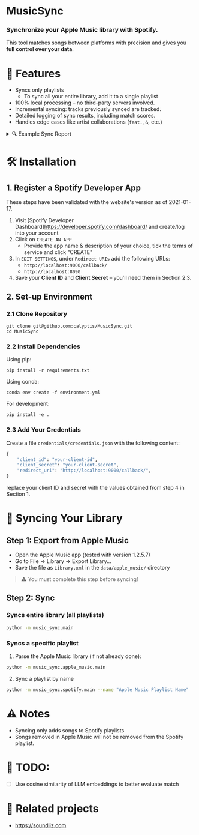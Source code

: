 # MusicSync

### Synchronize your Apple Music library with Spotify.
This tool matches songs between platforms with precision and gives you **full control over your data**.

# 🚀 Features

- Syncs only playlists
   - To sync all your entire library, add it to a single playlist 
- 100% local processing – no third-party servers involved.
- Incremental syncing: tracks previously synced are tracked.
- Detailed logging of sync results, including match scores.
- Handles edge cases like artist collaborations (`feat.`, `&`, etc.)

<details>
<summary>🔍 Example Sync Report</summary>

| Apple Song Name   | Apple Artist     | Apple Album            | Spotify Song Name   | Spotify Artist   | Spotify Album   | Spotify Track ID       | Total Similarity | Song Similarity | Artist Similarity | Album Similarity |
|:------------------|:-----------------|:-----------------------|:--------------------|:-----------------|:----------------|:-----------------------|-----------------:|----------------:|------------------:|-----------------:|
| Caruso            | Fiorella Mannoia | A te (Special Edition) | Caruso              | Fiorella Mannoia | A te            | 2kWftUZ8PxLQtRvrHX3cIe |             0.79 |             1.0 |               1.0 |              0.30 |

</details>

# 🛠 Installation

## 1. Register a Spotify Developer App

These steps have been validated with the website's version as of 2021-01-17.

1. Visit [Spotify Developer Dashboard]https://developer.spotify.com/dashboard/ and create/log into your account
2. Click on `CREATE AN APP`
   - Provide the app name & description of your choice, tick the terms of service and click "CREATE"
3. In `EDIT SETTINGS`, under `Redirect URIs` add the following URLs:
   - `http://localhost:9000/callback/`
   - `http://localhost:8090`
4. Save your **Client ID** and **Client Secret** – you'll need them in Section 2.3.

## 2. Set-up Environment

### 2.1 Clone Repository

```commandline
git clone git@github.com:calyptis/MusicSync.git
cd MusicSync
```

### 2.2 Install Dependencies

Using pip:
```
pip install -r requirements.txt
```

Using conda:

```
conda env create -f environment.yml
```

For development:

```
pip install -e .
```


### 2.3 Add Your Credentials

Create a file `credentials/credentials.json` with the following content:

```python
{
	"client_id": "your-client-id",
	"client_secret": "your-client-secret",
	"redirect_uri": "http://localhost:9000/callback/",
}
```

replace your client ID and secret with the values obtained from step 4 in Section 1.


# 🎵 Syncing Your Library

## Step 1: Export from Apple Music

- Open the Apple Music app (tested with version 1.2.5.7)
- Go to File → Library → Export Library...
- Save the file as `Library.xml` in the `data/apple_music/` directory

> ⚠️ You must complete this step before syncing!

## Step 2: Sync

### Syncs entire library (all playlists)
```bash
python -m music_sync.main
```

### Syncs a specific playlist

1. Parse the Apple Music library (if not already done):

```bash
python -m music_sync.apple_music.main
```

2. Sync a playlist by name

```bash
python -m music_sync.spotify.main --name "Apple Music Playlist Name"
```

# ⚠️ Notes
- Syncing only adds songs to Spotify playlists
- Songs removed in Apple Music will not be removed from the Spotify playlist.

# 🧠 TODO:
- [ ] Use cosine similarity of LLM embeddings to better evaluate match

# 🔗 Related projects
- https://soundiiz.com
